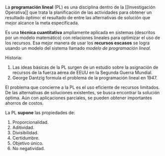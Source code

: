 La **programación lineal** (PL) es una disciplina dentro de la [[Investigación Operativa]] que trata la planificación de las actividades para obtener un resultado óptimo: el resultado de entre las alternativas de solución que mejor alcance la meta especificada.

Es una **técnica cuantitativa** ampliamente aplicada en sistemas (descritos por un modelo matemático) con relaciones lineales para optimizar el uso de los recursos. Esa mejor manera de usar los **recursos escasos** se logra usando un modelo del sistema llamado *modelo de programación lineal*.

Historia:

1. Las ideas básicas de la PL surgen de un estudio sobre la asignación de recursos de la fuerza aérea de EEUU en la Segunda Guerra Mundial.
2. George Dantzig formula el problema de la programación lineal en 1947.

El problema que concierne a la PL es el uso eficiente de recursos limitados. De las alternativas de soluciones existentes, se busca encontrar la solución óptima. Aún con aplicaciones parciales, se pueden obtener importantes ahorros de costos.

La PL **supone** las propiedades de:

1. Proporcionalidad.
2. Aditividad.
3. Divisibilidad.
4. Certidumbre.
5. Objetivo único.
6. No negatividad.
